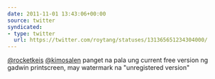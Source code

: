 ```yaml
---
date: 2011-11-01 13:43:06+00:00
source: twitter
syndicated:
- type: twitter
  url: https://twitter.com/roytang/statuses/131365651234304000/
---
```


[@rocketkeis](https://twitter.com/rocketkeis/) [@kimosalen](https://twitter.com/kimosalen/) panget na pala ung current free version ng gadwin printscreen, may watermark na "unregistered version"